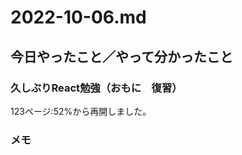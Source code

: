 # 2022-10-06.md

## 今日やったこと／やって分かったこと

### 久しぶりReact勉強（おもに　復習）

123ページ:52%から再開しました。

### 

###

### 

### メモ
